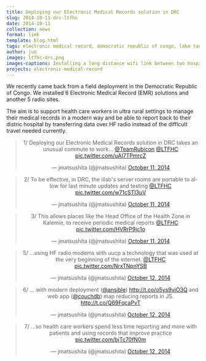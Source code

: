 ```yaml
---
title: Deploying our Electronic Medical Records solution in DRC
slug: 2014-10-11-drc-ltfhc
date: 2014-10-11
collection: news
format: link
template: blog.html
tags: electronic medical record, democratic republic of congo, lake tanganyika floating health clinic
author: jun
images: ltfhc-drc.png
images-captions: Installing a long distance wifi link between two hospitals
projects: electronic-medical-record
---
```


We recently came back from a field deployment in the Democratic Republic of Congo. We installed 6 Electronic Medical Record (EMR) solutions and another 5 radio sites. 

<!--more-->

The aim is to support health care workers in ultra rural settings to manage their medical records in a modern way and be able to report back to their distric hospital by transferring data over HF radio instead of the difficult travel needed currently. 


<center><blockquote class="twitter-tweet" lang="en"><p lang="en" dir="ltr">1/ Deploying our Electronic Medical Records solution in DRC takes an unusual commute to work... <a href="https://twitter.com/TeamRubicon">@TeamRubicon</a> <a href="https://twitter.com/LTFHC">@LTFHC</a> <a href="http://t.co/uAI7TPmrcZ">pic.twitter.com/uAI7TPmrcZ</a></p>&mdash; jmatsushita (@jmatsushita) <a href="https://twitter.com/jmatsushita/status/520835066264846336">October 11, 2014</a></blockquote><script async src="//platform.twitter.com/widgets.js" charset="utf-8"></script></center>

<center><blockquote class="twitter-tweet" lang="en"><p lang="en" dir="ltr">2/ To be effective, in DRC, the iilab&#39;s server rooms are portable to allow for last minute updates and testing <a href="https://twitter.com/LTFHC">@LTFHC</a> <a href="http://t.co/w71cSTI3uV">pic.twitter.com/w71cSTI3uV</a></p>&mdash; jmatsushita (@jmatsushita) <a href="https://twitter.com/jmatsushita/status/520873447732563968">October 11, 2014</a></blockquote></center>

<center><blockquote class="twitter-tweet" lang="en"><p lang="en" dir="ltr">3/ This allows places like the Head Office of the Health Zone in Kalemie, to receive periodic medical reports <a href="https://twitter.com/LTFHC">@LTFHC</a> <a href="http://t.co/HVRrP9jc1o">pic.twitter.com/HVRrP9jc1o</a></p>&mdash; jmatsushita (@jmatsushita) <a href="https://twitter.com/jmatsushita/status/520939909347938305">October 11, 2014</a></blockquote></center>

<center><blockquote class="twitter-tweet" lang="en"><p lang="en" dir="ltr">5/ ...using HF radio modems with uucp a technology that was used at the very beginning of the internet. <a href="https://twitter.com/LTFHC">@LTFHC</a> <a href="http://t.co/NrxTNpnYSB">pic.twitter.com/NrxTNpnYSB</a></p>&mdash; jmatsushita (@jmatsushita) <a href="https://twitter.com/jmatsushita/status/521197376242216960">October 12, 2014</a></blockquote></center>

<center><blockquote class="twitter-tweet" lang="en"><p lang="en" dir="ltr">6/ ... with modern deployment (<a href="https://twitter.com/ansible">@ansible</a>) <a href="http://t.co/o5ys9viO3Q">http://t.co/o5ys9viO3Q</a> and web app (<a href="https://twitter.com/CouchDB">@couchdb</a>) map reducing reports in JS. <a href="http://t.co/Q69FqcaPvT">http://t.co/Q69FqcaPvT</a></p>&mdash; jmatsushita (@jmatsushita) <a href="https://twitter.com/jmatsushita/status/521235835661086720">October 12, 2014</a></blockquote></center>

<center><blockquote class="twitter-tweet" lang="en"><p lang="en" dir="ltr">7/ ...so health care workers spend less time reporting and more with patients and using records that improve practice <a href="http://t.co/bjTc70fN0m">pic.twitter.com/bjTc70fN0m</a></p>&mdash; jmatsushita (@jmatsushita) <a href="https://twitter.com/jmatsushita/status/521302342885715969">October 12, 2014</a></blockquote></center>